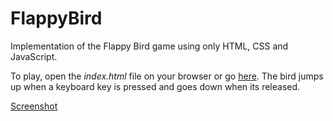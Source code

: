 # FlappyBird

Implementation of the Flappy Bird game using only HTML, CSS and JavaScript.

To play, open the *index.html* file on your browser or go [here](https://carlospereira1607.github.io/FlappyBird/). The bird jumps up when a keyboard key is pressed and goes down when its released. 


[Screenshot](/misc/FlappyBirdPrint.png?raw=true)
